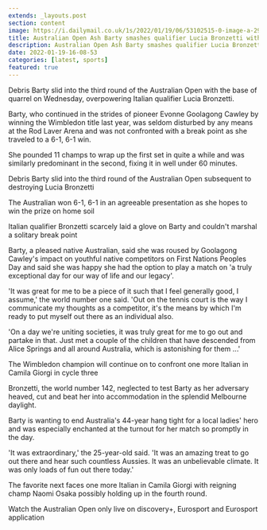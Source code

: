 ```yaml
---
extends: _layouts.post
section: content
image: https://i.dailymail.co.uk/1s/2022/01/19/06/53102515-0-image-a-29_1642573822573.jpg 
title: Australian Open Ash Barty smashes qualifier Lucia Bronzetti without confronting a break point 
description: Australian Open Ash Barty smashes qualifier Lucia Bronzetti without confronting a break point 
date: 2022-01-19-16-08-53 
categories: [latest, sports] 
featured: true 
--- 
```

Debris Barty slid into the third round of the Australian Open with the base of quarrel on Wednesday, overpowering Italian qualifier Lucia Bronzetti.

Barty, who continued in the strides of pioneer Evonne Goolagong Cawley by winning the Wimbledon title last year, was seldom disturbed by any means at the Rod Laver Arena and was not confronted with a break point as she traveled to a 6-1, 6-1 win.

She pounded 11 champs to wrap up the first set in quite a while and was similarly predominant in the second, fixing it in well under 60 minutes.

Debris Barty slid into the third round of the Australian Open subsequent to destroying Lucia Bronzetti

The Australian won 6-1, 6-1 in an agreeable presentation as she hopes to win the prize on home soil

Italian qualifier Bronzetti scarcely laid a glove on Barty and couldn't marshal a solitary break point

Barty, a pleased native Australian, said she was roused by Goolagong Cawley's impact on youthful native competitors on First Nations Peoples Day and said she was happy she had the option to play a match on 'a truly exceptional day for our way of life and our legacy'.

'It was great for me to be a piece of it such that I feel generally good, I assume,' the world number one said. 'Out on the tennis court is the way I communicate my thoughts as a competitor, it's the means by which I'm ready to put myself out there as an individual also.

'On a day we're uniting societies, it was truly great for me to go out and partake in that. Just met a couple of the children that have descended from Alice Springs and all around Australia, which is astonishing for them ...'

The Wimbledon champion will continue on to confront one more Italian in Camila Giorgi in cycle three

Bronzetti, the world number 142, neglected to test Barty as her adversary heaved, cut and beat her into accommodation in the splendid Melbourne daylight.

Barty is wanting to end Australia's 44-year hang tight for a local ladies' hero and was especially enchanted at the turnout for her match so promptly in the day.

'It was extraordinary,' the 25-year-old said. 'It was an amazing treat to go out there and hear such countless Aussies. It was an unbelievable climate. It was only loads of fun out there today.'

The favorite next faces one more Italian in Camila Giorgi with reigning champ Naomi Osaka possibly holding up in the fourth round.

Watch the Australian Open only live on discovery+, Eurosport and Eurosport application